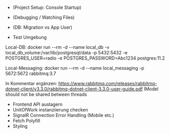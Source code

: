 - (Project Setup: Console Startup)
- (Debugging / Watching Files)
- (DB: Migration vs App User)

- Test Umgebung

Local-DB:
docker run --rm -d --name local_db -v local_db_volume:/var/lib/postgresql/data -p 5432:5432 -e POSTGRES_USER=radio -e POSTGRES_PASSWORD=Abc1234 postgres:11.2

Local-Messaging:
docker run --rm -d --name local_messaging -p 5672:5672 rabbitmq:3.7

In Kommentar ergänzen:
https://www.rabbitmq.com/releases/rabbitmq-dotnet-client/v3.3.0/rabbitmq-dotnet-client-3.3.0-user-guide.pdf 
IModel should not be shared between threads
- Frontend API auslagern
- UnitOfWork instanziierung checken
- SignalR Connection Error Handling (Mobile etc.)
- Fetch Polyfill
- Styling